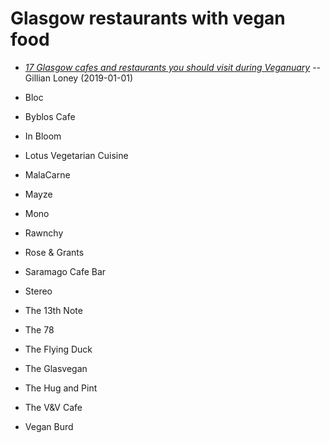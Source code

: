 # Glasgow restaurants with vegan food

- [*17 Glasgow cafes and restaurants you should visit during Veganuary*](https://www.glasgowlive.co.uk/whats-on/food-drink-news/17-places-veganuary-glasgow-14105358) -- Gillian Loney (2019-01-01)

- Bloc
- Byblos Cafe
- In Bloom
- Lotus Vegetarian Cuisine
- MalaCarne
- Mayze
- Mono
- Rawnchy
- Rose & Grants
- Saramago Cafe Bar
- Stereo
- The 13th Note
- The 78
- The Flying Duck
- The Glasvegan
- The Hug and Pint
- The V&V Cafe
- Vegan Burd
